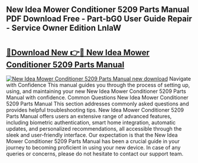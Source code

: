 ## New Idea Mower Conditioner 5209 Parts Manual PDF Download Free - Part-bG0 User Guide Repair - Service Owner Edition LnIaW

# <h2><a href="http://bc50932.oget.top/?id=New+Idea+Mower+Conditioner+5209+Parts+Manual">🔗Download New 👉🔴 New Idea Mower Conditioner 5209 Parts Manual</a></h2>

[![New Idea Mower Conditioner 5209 Parts Manual new download](https://i.imgur.com/5g1atiW.png)](http://bc50932.oget.top/?id=New+Idea+Mower+Conditioner+5209+Parts+Manual)
Navigate with Confidence This manual guides you through the process of setting up, using, and maintaining your new New Idea Mower Conditioner 5209 Parts Manual with confidence. Common Questions New Idea Mower Conditioner 5209 Parts Manual This section addresses commonly asked questions and provides helpful troubleshooting tips. New Idea Mower Conditioner 5209 Parts Manual offers users an extensive range of advanced features, including biometric authentication, smart home integration, automatic updates, and personalized recommendations, all accessible through the sleek and user-friendly interface. Our expectation is that the New Idea Mower Conditioner 5209 Parts Manual has been a crucial guide in your journey to becoming proficient in using your new device. In case of any queries or concerns, please do not hesitate to contact our support team.
